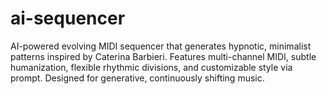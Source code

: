 # ai-sequencer
AI-powered evolving MIDI sequencer that generates hypnotic, minimalist patterns inspired by Caterina Barbieri. Features multi-channel MIDI, subtle humanization, flexible rhythmic divisions, and customizable style via prompt. Designed for generative, continuously shifting music.
